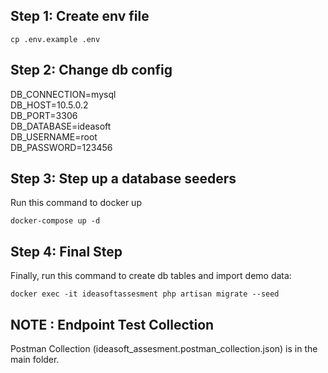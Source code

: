 ## Step 1: Create env file 

```
cp .env.example .env
```

## Step 2: Change db config

DB_CONNECTION=mysql<br>
DB_HOST=10.5.0.2<br>
DB_PORT=3306<br>
DB_DATABASE=ideasoft<br>
DB_USERNAME=root<br>
DB_PASSWORD=123456<br>

## Step 3: Step up a database seeders

Run this command to docker up

```
docker-compose up -d
```
## Step 4: Final Step
Finally, run this command to create db tables and import demo data:

```
docker exec -it ideasoftassesment php artisan migrate --seed
```


## NOTE : Endpoint Test Collection

Postman Collection (ideasoft_assesment.postman_collection.json) is in the main folder.
